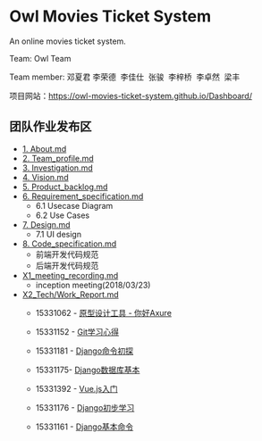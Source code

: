 # Owl Movies Ticket System

An online movies ticket system.

Team: Owl Team

Team member: 邓夏君  李荣德  李佳仕  张骏  李梓桥  李卓然  梁丰

项目网站：https://owl-movies-ticket-system.github.io/Dashboard/

## 团队作业发布区
- [1. About.md](01_About.md)
- [2. Team_profile.md](02_Team_profile.md)
- [3. Investigation.md](03_Investigation.md)
- [4. Vision.md](04_Vision.md)
- [5. Product_backlog.md](05_Product_backlog.md)
- [6. Requirement_specification.md](06_Requirement_specification.md)
  - 6.1 Usecase Diagram
  - 6.2 Use Cases
- [7. Design.md](07_Design.md)
  - 7.1 UI design
- [8. Code_specification.md](08_Code_specification.md)
  - 前端开发代码规范
  - 后端开发代码规范
- [X1_meeting_recording.md](X1_meeting_recording.md)
  - inception meeting(2018/03/23)
- [X2_Tech/Work_Report.md](X2_Tech_Work_Report.md)
  - 15331062 - [原型设计工具 - 你好Axure](https://summer06.github.io/2018/04/15/Axure_basic/)

  - 15331152 - [Git学习心得](https://shimo.im/docs/JOAZgvqyK3UwGylM/)

  - 15331181 - [Django命令初探](https://shimo.im/docs/DmRw9G1F0rkDaEa3/)

  - 15331175- [Django数据库基本](https://shimo.im/docs/3uPetSpH37Mf19ae/)

  - 15331392 - [Vue.js入门](https://zack1005.github.io/2018/04/15/2018-4-13-Vue-js-Part1/)

  - 15331176 - [Django初步学习](https://shimo.im/docs/RozrJrxVBT4Iz7fm/)

  - 15331161 - [Django基本命令](https://shimo.im/docs/hVYJ7mhuqjgvJzKB/)
